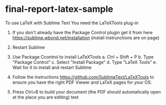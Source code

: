 final-report-latex-sample
=========================

To use LaTeX with Sublime Text
You need the LaTeXTools plug-in

1. If you don't already have the Package Control plugin get it from here https://sublime.wbond.net/installation (install instrunctions are on page)
2. Restart Sublime

3. Use Package Ccontrol to install LaTeXTools
  a. Ctrl + Shift + P
  b. Type "Package Control"
  c. Select "Install Package"
  d. Type "LaTeX Tools"
  e. Wait for it to install and restart Sublime


4. Follow the instructions https://github.com/SublimeText/LaTeXTools to ensure you have the right PDF Viewer and LaTeX pages for your OS.

5. Press Ctrl+B to build your document (the PDF should automatically open at the place you are editing)
test